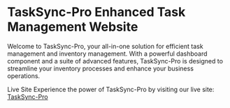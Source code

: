 # TaskSync-Pro  Enhanced Task Management Website
Welcome to TaskSync-Pro, your all-in-one solution for efficient task management and inventory management. With a powerful dashboard component and a suite of advanced features, TaskSync-Pro is designed to streamline your inventory processes and enhance your business operations.

Live Site
Experience the power of TaskSync-Pro by visiting our live site: 
[TaskSync-Pro](https://task-management-95181.web.app/)
